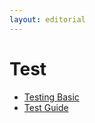 ```yaml
---
layout: editorial
---
```


# Test

* [Testing Basic](testing-basic.md)
* [Test Guide](test-guide.md)

